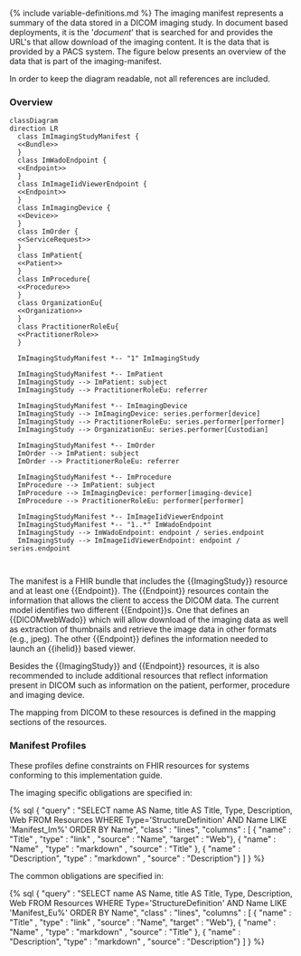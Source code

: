 {% include variable-definitions.md %}
The imaging manifest represents a summary of the data stored in a DICOM imaging study. In document based deployments, it is the '*document*' that is searched for and provides the URL's that allow download of the imaging content. It is the data that is provided by a PACS system. The figure below presents an overview of the data that is part of the imaging-manifest.

In order to keep the diagram readable, not all references are included.

### Overview

```mermaid
classDiagram
direction LR
  class ImImagingStudyManifest {
  <<Bundle>>
  }
  class ImWadoEndpoint {
  <<Endpoint>>
  }
  class ImImageIidViewerEndpoint {
  <<Endpoint>>
  }
  class ImImagingDevice {
  <<Device>>
  }
  class ImOrder {
  <<ServiceRequest>>
  }
  class ImPatient{
  <<Patient>>
  }
  class ImProcedure{
  <<Procedure>>
  }
  class OrganizationEu{
  <<Organization>>
  }
  class PractitionerRoleEu{
  <<PractitionerRole>>
  }
  
  ImImagingStudyManifest *-- "1" ImImagingStudy
  
  ImImagingStudyManifest *-- ImPatient
  ImImagingStudy --> ImPatient: subject
  ImImagingStudy --> PractitionerRoleEu: referrer

  ImImagingStudyManifest *-- ImImagingDevice
  ImImagingStudy --> ImImagingDevice: series.performer[device]
  ImImagingStudy --> PractitionerRoleEu: series.performer[performer]
  ImImagingStudy --> OrganizationEu: series.performer[Custodian]
  
  ImImagingStudyManifest *-- ImOrder
  ImOrder --> ImPatient: subject
  ImOrder --> PractitionerRoleEu: referrer

  ImImagingStudyManifest *-- ImProcedure
  ImProcedure --> ImPatient: subject
  ImProcedure --> ImImagingDevice: performer[imaging-device]
  ImProcedure --> PractitionerRoleEu: performer[performer]

  ImImagingStudyManifest *-- ImImageIidViewerEndpoint
  ImImagingStudyManifest *-- "1..*" ImWadoEndpoint
  ImImagingStudy --> ImWadoEndpoint: endpoint / series.endpoint
  ImImagingStudy --> ImImageIidViewerEndpoint: endpoint / series.endpoint

  
```

The manifest is a FHIR bundle that includes the {{ImagingStudy}} resource and at least one {{Endpoint}}. The {{Endpoint}} resources contain the information that allows the client to access the DICOM data. The current model identifies two different {{Endpoint}}s. One that defines an {{DICOMwebWado}} which will allow download of the imaging data as well as extraction of thumbnails and retrieve the image data in other formats (e.g., jpeg). The other {{Endpoint}} defines the information needed to launch an {{iheIid}} based viewer.

Besides the {{ImagingStudy}} and {{Endpoint}} resources, it is also recommended to include additional resources that reflect information present in DICOM such as information on the patient, performer, procedure and imaging device.

The mapping from DICOM to these resources is defined in the mapping sections of the resources.

### Manifest Profiles

These profiles define constraints on FHIR resources for systems conforming to this implementation guide.

The imaging specific obligations are specified in:

{% sql {
  "query" : "SELECT name AS Name, title AS Title, Type, Description, Web FROM Resources WHERE Type='StructureDefinition' AND Name LIKE 'Manifest_Im%' ORDER BY Name",
  "class" : "lines",
  "columns" : [
    { "name" : "Title"      , "type" : "link"     , "source" : "Name", "target" : "Web"},
    { "name" : "Name"       , "type" : "markdown" , "source" : "Title" },
    { "name" : "Description", "type" : "markdown" , "source" : "Description"}
  ]
} %}

The common obligations are specified in:

{% sql {
  "query" : "SELECT name AS Name, title AS Title, Type, Description, Web FROM Resources WHERE Type='StructureDefinition' AND Name LIKE 'Manifest_Eu%' ORDER BY Name",
  "class" : "lines",
  "columns" : [
    { "name" : "Title"      , "type" : "link"     , "source" : "Name", "target" : "Web"},
    { "name" : "Name"       , "type" : "markdown" , "source" : "Title" },
    { "name" : "Description", "type" : "markdown" , "source" : "Description"}
  ]
} %}

